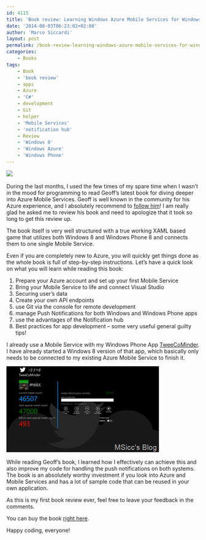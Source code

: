 ```yaml
---
id: 4115
title: 'Book review: Learning Windows Azure Mobile Services for Windows 8 and Windows Phone 8 (Geoff Webber-Cross)'
date: '2014-08-03T06:23:02+02:00'
author: 'Marco Siccardi'
layout: post
permalink: /book-review-learning-windows-azure-mobile-services-for-windows-8-and-windows-phone-8-geoff-webber-cross/
categories:
    - Books
tags:
    - Book
    - 'book review'
    - apps
    - Azure
    - 'C#'
    - development
    - Git
    - helper
    - 'Mobile Services'
    - 'notification hub'
    - Review
    - 'Windows 8'
    - 'Windows Azure'
    - 'Windows Phone'
---
```


[![](http://www.packtpub.com/sites/default/files/1928EN_Cover.jpg)](http://www.packtpub.com/learning-windows-azure-mobile-services-for-windows-8-and-windows-phone-8/book)

During the last months, I used the few times of my spare time when I wasn’t in the mood for programming to read Geoff’s latest book for diving deeper into Azure Mobile Services. Geoff is well known in the community for his Azure experience, and I absolutely recommend to [follow him](https://twitter.com/webbercross)! I am really glad he asked me to review his book and need to apologize that it took so long to get this review up.

The book itself is very well structured with a true working XAML based game that utilizes both Windows 8 and Windows Phone 8 and connects them to one single Mobile Service.

Even if you are completely new to Azure, you will quickly get things done as the whole book is full of step-by-step instructions. Let’s have a quick look on what you will learn while reading this book:

1. Prepare your Azure account and set up your first Mobile Service
2. Bring your Mobile Service to life and connect Visual Studio
3. Securing user’s data
4. Create your own API endpoints
5. use Git via the console for remote development
6. manage Push Notifications for both Windows and Windows Phone apps
7. use the advantages of the Notification hub
8. Best practices for app development – some very useful general guilty tips!

I already use a Mobile Service with my Windows Phone App [TweeCoMinder](http://www.windowsphone.com/s?appid=f05f429c-2f85-447d-b774-6903fda32cd7). I have already started a Windows 8 version of that app, which basically only needs to be connected to my existing Azure Mobile Service to finish it.

![Screenshot (359)](/assets/img/2014/08/Screenshot-359.png "Screenshot (359)")

While reading Geoff’s book, I learned how I effectively can achieve this and also improve my code for handling the push notifications on both systems. The book is an absolutely worthy investment if you look into Azure and Mobile Services and has a lot of sample code that can be reused in your own application.

As this is my first book review ever, feel free to leave your feedback in the comments.

You can buy the book [right here](http://www.packtpub.com/learning-windows-azure-mobile-services-for-windows-8-and-windows-phone-8/book).

Happy coding, everyone!